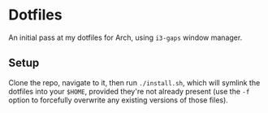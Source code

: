 # Dotfiles
An initial pass at my dotfiles for Arch, using `i3-gaps` window manager.

## Setup
Clone the repo, navigate to it, then run `./install.sh`, which will symlink the dotfiles into your `$HOME`, provided they're not already present (use the `-f` option to forcefully overwrite any existing versions of those files).
